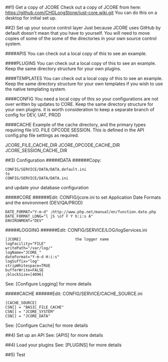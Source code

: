 ##1) Get a copy of JCORE
Check out a copy of JCORE from here: https://github.com/CHGLongStone/just-core.wiki.git
You can do this on a desktop for initial set up.

##2) Set up your source control layer
Just because JCORE uses GitHub by default doesn't mean that you have to yourself. You will need to move copies of some of the some of the directories in your own source control system.

####APIS
You can check out a local copy of this to see an example.

####PLUGINS
You can check out a local copy of this to see an example. Keep the same directory structure for your own plugins.

####TEMPLATES
You can check out a local copy of this to see an example. Keep the same directory structure for your own templates if you wish to use the native templating system.

####CONFIG
You need a local copy of this so your configurations are not over written by updates to CORE. Keep the same directory structure for your own plugins. it is worth consideration to keep a separate branch of config for DEV, UAT, PROD

####CACHE
Example of the cache directory, and the primary types requiring file I/O.
FILE
OPCODE
SESSION. 
This is defined in the API config.php file settings as required.

JCORE_FILE_CACHE_DIR
JCORE_OPCODE_CACHE_DIR
JCORE_SESSION_CACHE_DIR



##3) Configuration
#####DATA
######Copy:

    CONFIG/SERVICE/DATA/DATA.default.ini
    to 
    CONFIG/SERVICE/DATA/DATA.ini

and update your database configuration

#####CORE
######Edit: 
CONFIG/jcore.ini to set Application Date Formats and the environment (DEV/QA/PROD)

    DATE_FORMAT="Y-m-d"	;http://www.php.net/manual/en/function.date.php
    DATE_FORMAT_LONG="l jS \of F Y h:i:s A"  
    ENVIRONMENT="DEV" 

#####LOGGING
######Edit:
CONFIG/SERVICE/LOG/logServices.ini

    [JCORE]                        the logger name
    logFacility="FILE"             
    writePath="/var/log/"
    logName="JCORE_"
    dateFormat="Y-m-d H:i:s"
    logSuffix="log"
    stripWhitespace=TRUE
    bufferWrite=FALSE
    ;blockSize=[4096]
    


See: [Configure Logging] for more details



#####CACHE
######Edit:
CONFIG/SERVICE/CACHE_SOURCE.ini

    [CACHE_SOURCE]
    CSN[] = "BASIC_FILE_CACHE"
    CSN[] = "JCORE_SYSTEM"
    CSN[] = "JCORE_DATA"


See: [Configure Cache] for more details

##4) Set up an API
See: [APIS] for more details

##4) Load your plugins
See: [PLUGINS] for more details

##5) Test
